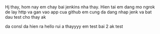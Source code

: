 Hj thay, hom nay em chay bai jenkins nha thay. 
Hien tai em dang mo ngrok de lay http va gan vao app cua github
em cung da dang nhap jenk va bat dau test cho thay ak

da consl da hien ra hello rui a thayyyy
em test bai 2 ak
 test